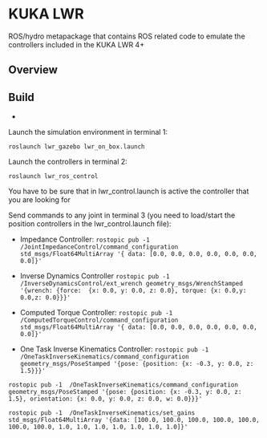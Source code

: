 KUKA LWR
========

ROS/hydro metapackage that contains ROS related code to emulate the controllers included in the KUKA LWR 4+

Overview
--------


Build
-----

* 

Launch the simulation environment in terminal 1:

`roslaunch lwr_gazebo lwr_on_box.launch`

Launch the controllers in terminal 2:

`roslaunch lwr_ros_control `

You have to be sure that in lwr_control.launch is active the controller that you are looking for

Send commands to any joint in terminal 3 (you need to load/start the position controllers in the lwr_control.launch file):

- Impedance Controller:
`rostopic pub -1  /JointImpedanceControl/command_configuration std_msgs/Float64MultiArray '{ data: [0.0, 0.0, 0.0, 0.0, 0.0, 0.0, 0.0]}'`

- Inverse Dynamics Controller
`rostopic pub -1  /InverseDynamicsControl/ext_wrench geometry_msgs/WrenchStamped '{wrench: {force:  {x: 0.0, y: 0.0, z: 0.0}, torque: {x: 0.0,y: 0.0,z: 0.0}}}' `

- Computed Torque Controller:
`rostopic pub -1  /ComputedTorqueControl/command_configuration std_msgs/Float64MultiArray '{ data: [0.0, 0.0, 0.0, 0.0, 0.0, 0.0, 0.0]}'`

- One Task Inverse Kinematics Controller:
`rostopic pub -1  /OneTaskInverseKinematics/command_configuration geometry_msgs/PoseStamped '{pose: {position: {x: -0.3, y: 0.0, z: 1.5}}}'`

`rostopic pub -1  /OneTaskInverseKinematics/command_configuration geometry_msgs/PoseStamped '{pose: {position: {x: -0.3, y: 0.0, z: 1.5}, orientation: {x: 0.0, y: 0.0, z: 0.0, w: 0.0}}}'`

`rostopic pub -1  /OneTaskInverseKinematics/set_gains std_msgs/Float64MultiArray '{data: [100.0, 100.0, 100.0, 100.0, 100.0, 100.0, 100.0, 1.0, 1.0, 1.0, 1.0, 1.0, 1.0, 1.0]}'`



